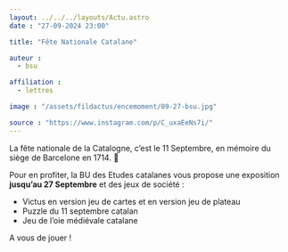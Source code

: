 ```yaml
---
layout: ../../../layouts/Actu.astro
date : "27-09-2024 23:00"

title: "Fête Nationale Catalane"

auteur :
  - bsu

affiliation :
  - lettres

image : "/assets/fildactus/encemoment/09-27-bsu.jpg"

source : "https://www.instagram.com/p/C_uxaEeNs7i/"
---
```


La fête nationale de la Catalogne, c’est le 11 Septembre, en mémoire du siège de Barcelone en 1714. 🎉

Pour en profiter, la BU des Etudes catalanes vous propose une exposition __jusqu’au 27 Septembre__ et des jeux de société :  
- Victus en version jeu de cartes et en version jeu de plateau  
- Puzzle du 11 septembre catalan  
- Jeu de l’oie médiévale catalane

A vous de jouer !